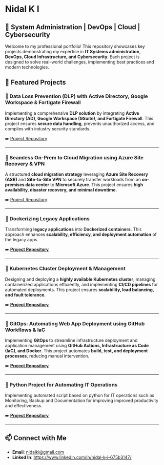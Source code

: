 # Nidal K I

## 🚀 System Administration | DevOps | Cloud | Cybersecurity

Welcome to my professional portfolio! This repository showcases key projects demonstrating my expertise in **IT Systems administration, DevOps, Cloud Infrastructure, and Cybersecurity**.
Each project is designed to solve real-world challenges, implementing best practices and modern technologies.

## 📌 Featured Projects

### 🔹 Data Loss Prevention (DLP) with Active Directory, Google Workspace & Fortigate Firewall
Implementing a comprehensive **DLP solution** by integrating **Active Directory (AD), Google Workspace (GSuite), and Fortigate Firewall**. This project ensures **secure data handling**, prevents unauthorized access, and complies with industry security standards.

➡️ [Project Repository](https://kinidal.github.io/Project-01/)

---

### 🔹 Seamless On-Prem to Cloud Migration using Azure Site Recovery & VPN
A structured **cloud migration strategy** leveraging **Azure Site Recovery (ASR)** and **Site-to-Site VPN** to securely transfer workloads from an **on-premises data center** to **Microsoft Azure**. This project ensures **high availability, disaster recovery, and minimal downtime**.

➡️ [Project Repository](https://github.com/kinidal/Hybrid-Cloud-Infrastructure-with-Azure-Failover/blob/main/README.md#-architecture)

---

### 🔹 Dockerizing Legacy Applications
Transforming **legacy applications** into **Dockerized containers**. This approach enhances **scalability, efficiency, and deployment automation** of the legacy apps.

➡️ **[Project Repository](https://github.com/kinidal/Dockerizing-Legacy-Apps/tree/main)**

---

### 🔹 Kubernetes Cluster Deployment & Management
Designing and deploying a **highly available Kubernetes cluster**, managing containerized applications efficiently, and implementing **CI/CD pipelines** for automated deployments. This project ensures **scalability, load balancing, and fault tolerance**.

➡️ **[Project Repository](#)**

---

### 🔹 GitOps: Automating Web App Deployment using GitHub Workflows & IaC
Implementing **GitOps** to streamline infrastructure deployment and application management using **GitHub Actions, Infrastructure as Code (IaC), and Docker**. This project automates **build, test, and deployment processes**, reducing manual intervention.

➡️ **[Project Repository](https://github.com/kinidal/GitOps-Automating-Web-App-Deployment-using-GitHub-Workflows-IaC/blob/main/README.md)**


---

### 🔹 Python Project for Automating IT Operations
Implementing automated script based on python for IT operations such as Monitoring, Backup and Documentation for improving improved productivity and effectiveness.

➡️ **[Project Repository](#)**


---


## 📫 Connect with Me
- **Email**: nidalki@gmail.com
- **Linked In**: https://www.linkedin.com/in/nidal-k-i-675b3147/
